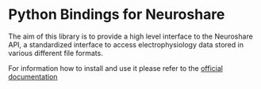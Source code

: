 Python Bindings for Neuroshare
==============================

The aim of this library is to provide a high level interface
to the Neuroshare API, a standardized interface to access
electrophysiology data stored in various different file
formats.

For information how to install and use it please refer to the
[official documentation](http://pythonhosted.org/neuroshare/)
